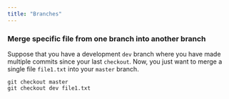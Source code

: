 ```yaml
---
title: "Branches"
---
```


### Merge specific file from one branch into another branch
Suppose that you have a development `dev` branch where you have made multiple commits since your last `checkout`. Now, you just want to merge a single file `file1.txt` into your `master` branch.
```
git checkout master
git checkout dev file1.txt
```
